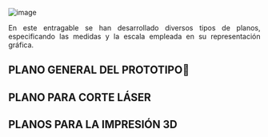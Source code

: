 ![image](https://github.com/Fx2048/Team_4_FdD/blob/fd60d506b6254eac9297ab010134ce59422c90cf/Im%C3%A1genes/Planos_fabricacion.png)

<p align="justify">
  En este entragable se han desarrollado diversos tipos de planos, especificando las medidas y la escala empleada en su 
  representación gráfica.
 </p>

 ## PLANO GENERAL DEL PROTOTIPO📏

 ## PLANO PARA CORTE LÁSER

 ## PLANOS PARA LA IMPRESIÓN 3D
 
